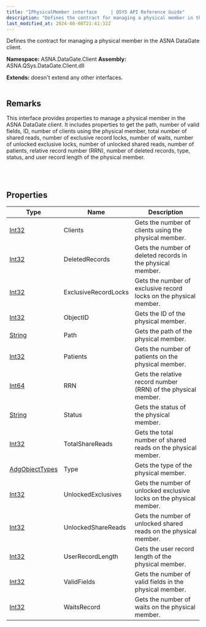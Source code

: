 ```yaml
---
title: "IPhysicalMember interface     | QSYS API Reference Guide"
description: "Defines the contract for managing a physical member in the ASNA DataGate client. "
last_modified_at: 2024-08-08T21:41:32Z
---
```


Defines the contract for managing a physical member in the ASNA DataGate client.

**Namespace:** ASNA.DataGate.Client
**Assembly:** ASNA.QSys.DataGate.Client.dll

**Extends:** doesn't extend any other interfaces.
<br>
<br>

## Remarks
This interface provides properties to manage a physical member in the ASNA DataGate client. 
It includes properties to get the path, number of valid fields, ID, number of clients using the physical member, 
total number of shared reads, number of exclusive record locks, number of waits, number of unlocked exclusive locks, 
number of unlocked shared reads, number of patients, relative record number (RRN), number of deleted records, 
type, status, and user record length of the physical member.

<br>
<br>

## Properties

| Type | Name | Description
| --- | --- | --- 
| [Int32](https://learn.microsoft.com/en-us/dotnet/csharp/language-reference/builtin-types/integral-numeric-types) | Clients | Gets the number of clients using the physical member. |
| [Int32](https://learn.microsoft.com/en-us/dotnet/csharp/language-reference/builtin-types/integral-numeric-types) | DeletedRecords | Gets the number of deleted records in the physical member. |
| [Int32](https://learn.microsoft.com/en-us/dotnet/csharp/language-reference/builtin-types/integral-numeric-types) | ExclusiveRecordLocks | Gets the number of exclusive record locks on the physical member. |
| [Int32](https://learn.microsoft.com/en-us/dotnet/csharp/language-reference/builtin-types/integral-numeric-types) | ObjectID | Gets the ID of the physical member. |
| [String](https://learn.microsoft.com/en-us/dotnet/api/system.string?view=net-8.0) | Path | Gets the path of the physical member. |
| [Int32](https://learn.microsoft.com/en-us/dotnet/csharp/language-reference/builtin-types/integral-numeric-types) | Patients | Gets the number of patients on the physical member. |
| [Int64](https://learn.microsoft.com/en-us/dotnet/csharp/language-reference/builtin-types/integral-numeric-types) | RRN | Gets the relative record number (RRN) of the physical member. |
| [String](https://learn.microsoft.com/en-us/dotnet/api/system.string?view=net-8.0) | Status | Gets the status of the physical member. |
| [Int32](https://learn.microsoft.com/en-us/dotnet/csharp/language-reference/builtin-types/integral-numeric-types) | TotalShareReads | Gets the total number of shared reads on the physical member. |
| [AdgObjectTypes](/reference/datagate/datagate-common/adg-object-types.html) | Type | Gets the type of the physical member. |
| [Int32](https://learn.microsoft.com/en-us/dotnet/csharp/language-reference/builtin-types/integral-numeric-types) | UnlockedExclusives | Gets the number of unlocked exclusive locks on the physical member. |
| [Int32](https://learn.microsoft.com/en-us/dotnet/csharp/language-reference/builtin-types/integral-numeric-types) | UnlockedShareReads | Gets the number of unlocked shared reads on the physical member. |
| [Int32](https://learn.microsoft.com/en-us/dotnet/csharp/language-reference/builtin-types/integral-numeric-types) | UserRecordLength | Gets the user record length of the physical member. |
| [Int32](https://learn.microsoft.com/en-us/dotnet/csharp/language-reference/builtin-types/integral-numeric-types) | ValidFields | Gets the number of valid fields in the physical member. |
| [Int32](https://learn.microsoft.com/en-us/dotnet/csharp/language-reference/builtin-types/integral-numeric-types) | WaitsRecord | Gets the number of waits on the physical member. |
